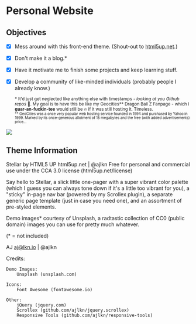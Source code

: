 

# Personal Website
## Objectives

- [x] Mess around with this front-end theme. (Shout-out to [html5up.net](html5up).)
- [x] Don't make it a blog.* 

- [x] Have it motivate me to finish some projects and keep learning stuff.

- [x] Develop a community of like-minded individuals (probably people I already know.)

	<sup>* It'd just get neglected like anything else with timestamps - _looking at you Github repos_ :eyes:. My goal is to have this be like my Geocities** Dragon Ball Z Fanpage - which I **guar-an-fuckin-tee** would still be :fire: if it was still hosting it. Timeless.<br>
	<sub>** GeoCities was a once very popular web hosting service founded in 1994 and purchased by Yahoo in 1999. Marked by its once-generous allotment of 15 megabytes and the free (with added advertisements) price...</sub>
</sup>

![](https://github.com/k-marquis.github.io/images/dbz.gifdbz.gif)

## Theme Information

Stellar by HTML5 UP
html5up.net | @ajlkn
Free for personal and commercial use under the CCA 3.0 license (html5up.net/license)

Say hello to Stellar, a slick little one-pager with a super vibrant color palette (which I guess you can always tone down if it's a little too vibrant for you), a "sticky" in-page nav bar (powered by my Scrollex plugin), a separate generic page template (just in case
you need one), and an assortment of pre-styled elements.

Demo images* courtesy of Unsplash, a radtastic collection of CC0 (public domain) images
you can use for pretty much whatever.

(* = not included)

AJ
aj@lkn.io | @ajlkn


Credits:

	Demo Images:
		Unsplash (unsplash.com)

	Icons:
		Font Awesome (fontawesome.io)

	Other:
		jQuery (jquery.com)
		Scrollex (github.com/ajlkn/jquery.scrollex)
		Responsive Tools (github.com/ajlkn/responsive-tools)